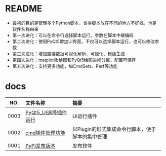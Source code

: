 # README

* 最初的目的是管理多个Python脚本，省得脚本放在不同的地方不好找，也是软件名称由来
* 第一次进化：可以在命令行选择脚本运行，参数在脚本中硬编码
* 第二次进化：使用PyQt5增加UI界面，不仅可以选择脚本运行，也可以修改参数
* 第三次进化：增加直接数据可视化解析、可视化、模版生成
* 第四次进化：matplotlib绘图和PyQt5绘图进程分离，配置可保存
* 第五次进化：支持更多功能，如CmdSets、Perf等功能

# docs

NO.  |文件名称|摘要
:---:|:--|:--
0003 | [PyQt5_UI选择插件运行](docs/0003_PyQt5_UI选择插件运行.md) | UI运行插件
0002 | [cmd插件管理功能](docs/0002_cmd插件管理功能.md) | 以Plugin的形式集成命令行脚本，便于脚本的集中管理
0001 | [PyPi发布版本](docs/0001_PyPi发布版本.md) | 发布软件
